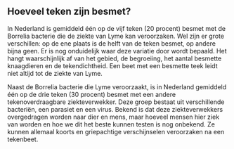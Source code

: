  ## Hoeveel teken zijn besmet?

In Nederland is gemiddeld één op de vijf teken (20 procent) besmet met de Borrelia bacterie die de ziekte van Lyme kan veroorzaken. Wel zijn er grote verschillen: op de ene plaats is de helft van de teken besmet, op andere bijna geen. Er is nog onduidelijk waar deze variatie door wordt bepaald. Het hangt waarschijnlijk af van het gebied, de begroeiing, het aantal besmette knaagdieren en de tekendichtheid. Een beet met een besmette teek leidt niet altijd tot de ziekte van Lyme.
 

Naast de Borrelia bacterie die Lyme veroorzaakt, is in Nederland gemiddeld één op de drie teken (30 procent) besmet met een andere tekenoverdraagbare ziekteverwekker. Deze groep bestaat uit verschillende bacteriën, een parasiet en een virus. Bekend is dat deze ziekteverwekkers overgedragen worden naar dier en mens, maar hoeveel mensen hier ziek van worden en hoe we dit het beste kunnen testen is nog onbekend. Ze kunnen allemaal koorts en griepachtige verschijnselen veroorzaken na een tekenbeet.
